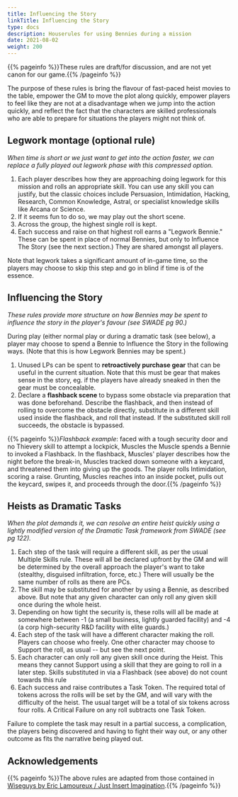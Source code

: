 ```yaml
---
title: Influencing the Story
linkTitle: Influencing the Story
type: docs
description: Houserules for using Bennies during a mission
date: 2021-08-02
weight: 200
---
```


{{% pageinfo %}}These rules are draft/for discussion, and are not yet canon for our game.{{% /pageinfo %}}

The purpose of these rules is bring the flavour of fast-paced heist movies to the table, empower the GM to move the plot along quickly, empower players to feel like they are not at a disadvantage when we jump into the action quickly, and reflect the fact that the characters are skilled professionals who are able to prepare for situations the players might not think of.

## Legwork montage (optional rule)

*When time is short or we just want to get into the action faster, we can replace a fully played out legwork phase with this compressed option.*

1. Each player describes how they are approaching doing legwork for this mission and rolls an appropriate skill. You can use any skill you can justify, but the classic choices include Persuasion, Intimidation, Hacking, Research, Common Knowledge, Astral, or specialist knowledge skills like Arcana or Science.
2. If it seems fun to do so, we may play out the short scene.
3. Across the group, the highest single roll is kept.
4. Each success and raise on that highest roll earns a "Legwork Bennie." These can be spent in place of normal Bennies, but only to Influence The Story (see the next section.) They are shared amongst all players.

Note that legwork takes a significant amount of in-game time, so the players may choose to skip this step and go in blind if time is of the essence. 

## Influencing the Story

*These rules provide more structure on how Bennies may be spent to influence the story in the player's favour (see SWADE pg 90.)*

During play (either normal play or during a dramatic task (see below), a player may choose to spend a Bennie to Influence the Story in the following ways. (Note that this is how Legwork Bennies may be spent.)

1. Unused LPs can be spent to **retroactively purchase gear** that can be useful in the current situation. Note that this must be gear that makes sense in the story, eg. if the players have already sneaked in then the gear must be concealable.
2. Declare a **flashback scene** to bypass some obstacle via preparation that was done beforehand. Describe the flashback, and then instead of rolling to overcome the obstacle directly, substitute in a different skill used inside the flashback, and roll that instead. If the substituted skill roll succeeds, the obstacle is bypassed.

<!-- TODO: add contacts/connections here --> 

{{% pageinfo %}}*Flashback example*: faced with a tough security door and no Thievery skill to attempt a lockpick, Muscles the Muscle spends a Bennie to invoked a Flashback. In the flashback, Muscles' player describes how the night before the break-in, Muscles tracked down someone with a keycard, and threatened them into giving up the goods. The player rolls Intimidation, scoring a raise. Grunting, Muscles reaches into an inside pocket, pulls out the keycard, swipes it, and proceeds through the door.{{% /pageinfo %}} 

## Heists as Dramatic Tasks

*When the plot demands it, we can resolve an entire heist quickly using a lightly modified version of the Dramatic Task framework from SWADE (see pg 122).*

1. Each step of the task will require a different skill, as per the usual Multiple Skills rule. These will all be declared upfront by the GM and will be determined by the overall approach the player's want to take (stealthy, disguised infiltration, force, etc.) There will usually be the same number of rolls as there are PCs.
2. The skill may be substituted for another by using a Bennie, as described above. But note that any given character can only roll any given skill once during the whole heist.
2. Depending on how tight the security is, these rolls will all be made at somewhere between -1 (a small business, lightly guarded facility) and -4 (a corp high-security R&D facility with elite guards.)
2. Each step of the task will have a different character making the roll. Players can choose who freely. One other character may choose to Support the roll, as usual -- but see the next point.
3. Each character can only roll any given skill once during the Heist. This means they cannot Support using a skill that they are going to roll in a later step. Skills substituted in via a Flashback (see above) do not count towards this rule
4. Each success and raise contributes a Task Token. The required total of tokens across the rolls will be set by the GM, and will vary with the difficulty of the heist. The usual target will be a total of six tokens across four rolls. A Critical Failure on any roll subtracts one Task Token.

Failure to complete the task may result in a partial success, a complication, the players being discovered and having to fight their way out, or any other outcome as fits the narrative being played out.

## Acknowledgements

{{% pageinfo %}}The above rules are adapted from those contained in [Wiseguys by Eric Lamoureux / Just Insert Imagination](https://www.drivethrurpg.com/m/product/290098).{{% /pageinfo %}} 

